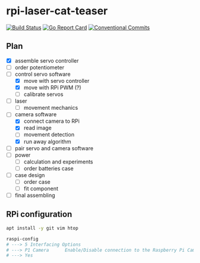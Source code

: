 # rpi-laser-cat-teaser

[![Build Status](https://travis-ci.org/antonfisher/rpi-laser-cat-teaser.svg?branch=master)](https://travis-ci.org/antonfisher/rpi-laser-cat-teaser)
[![Go Report Card](https://goreportcard.com/badge/github.com/antonfisher/rpi-laser-cat-teaser)](https://goreportcard.com/report/github.com/antonfisher/rpi-laser-cat-teaser)
[![Conventional Commits](https://img.shields.io/badge/Conventional%20Commits-1.0.0-yellow.svg)](https://conventionalcommits.org)

## Plan

- [x] assemble servo controller
- [ ] order potentiometer
- [ ] control servo software
    - [x] move with servo controller
    - [x] move with RPi PWM (?)
    - [ ] calibrate servos
- [ ] laser
    - [ ] movement mechanics
- [ ] camera software
    - [x] connect camera to RPi
    - [x] read image
    - [ ] movement detection
    - [x] run away algorithm
- [ ] pair servo and camera software
- [ ] power
    - [ ] calculation and experiments
    - [ ] order batteries case
- [ ] case design
    - [ ] order case
    - [ ] fit component
- [ ] final assembling

## RPi configuration

```bash
apt install -y git vim htop

raspi-config
# ---> 5 Interfacing Options
# ---> P1 Camera      Enable/Disable connection to the Raspberry Pi Camera
# ---> Yes
```
